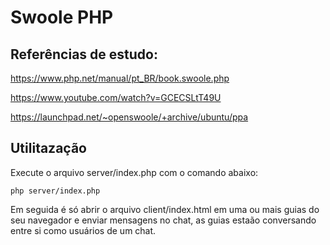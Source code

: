 # Swoole PHP

## Referências de estudo:
https://www.php.net/manual/pt_BR/book.swoole.php

https://www.youtube.com/watch?v=GCECSLtT49U

https://launchpad.net/~openswoole/+archive/ubuntu/ppa

## Utilitazação

Execute o arquivo server/index.php com o comando abaixo:
```
php server/index.php
```

Em seguida é só abrir o arquivo client/index.html em uma ou mais guias do seu navegador e enviar mensagens no chat, as guias estaão conversando entre si como usuários de um chat.
